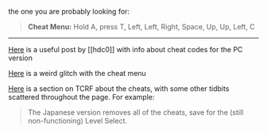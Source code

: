 the one you are probably looking for:
> **Cheat Menu:** Hold A, press T, Left, Left, Right, Space, Up, Up, Left, C

---
[Here](https://www.speedrun.com/croc_2/forums/l2qjp) is a useful post by [[hdc0]] with info about cheat codes for the PC version

[Here](https://www.youtube.com/watch?v=E0B_O-F742E) is a weird glitch with the cheat menu

[Here](https://tcrf.net/Croc_2_(Windows,_PlayStation)#Cheat_Mode) is a section on TCRF about the cheats, with some other tidbits scattered throughout the page. For example:

> The Japanese version removes all of the cheats, save for the (still non-functioning) Level Select.